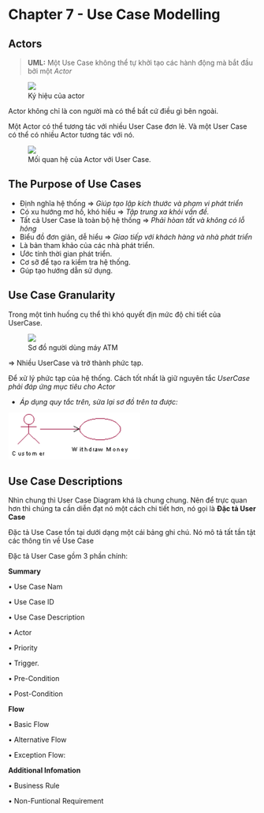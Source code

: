 # Chapter 7 - Use Case Modelling

## Actors 
> **UML:** Một Use Case không thể tự khởi tạo các hành động mà bắt đầu bởi một *Actor*
<figure>
  <img src="../img/img1.png" >
  <figcaption>Ký hiệu của actor</figcaption>
</figure>

 Actor không chỉ là con người mà có thể bất cứ điều gì bên ngoài. 

Một Actor có thể tương tác với nhiều User Case đơn lẻ. Và một User Case có thể có nhiều Actor tương tác với nó.

<figure>
  <img src="../img/img3.png">
  <figcaption>Mối quan hệ của Actor với User Case.</figcaption>
</figure>

## The Purpose of Use Cases

* Định nghĩa hệ thống  => *Giúp tạo lập kích thước và phạm vi phát triển*
* Có xu hướng mơ hồ, khó hiểu => *Tập trung xa khỏi vấn đề.*
* Tất cả User Case là toàn bộ hệ thống => *Phải hòan tất và không có lỗ hỏng*
* Biểu đồ đơn giản, dễ hiểu => *Giao tiếp với khách hàng và nhà phát triển*
* Là bản tham khảo của các nhà phát triển.
* Ước tính thời gian phát triển.
* Cơ sỡ để tạo ra kiểm tra hệ thống.
* Gúp tạo hướng dẫn sử dụng.

## Use Case Granularity
Trong một tình huống cụ thể thì khó quyết địn mức độ chi tiết của UserCase.

<figure>
  <img src="../img/img4.png">
  <figcaption> Sơ đồ người dùng máy ATM </figcaption>
</figure>

=> Nhiều UserCase và trở thành phức tạp.

Để xử lý phức tạp của hệ thống. Cách tốt nhất là giữ nguyên tắc *UserCase phải đáp ứng mục tiêu cho Actor*



* *Áp dụng quy tắc trên, sửa lại sơ đồ trên ta được:*

![bg](img/img5.png)

## Use Case Descriptions
 Nhìn chung thì User Case Diagram khá là chung chung. Nên để trực quan hơn thì chúng ta cần diễn đạt nó một cách chi tiết hơn, nó gọi là **Đặc tả User Case**

Đặc tả Use Case tồn tại dưới dạng một cái bảng ghi chú. Nó mô tả tất tần tật các thông tin về Use Case

 Đặc tả User Case gồm 3 phần chính:

**Summary**

  •	Use Case Nam

  •   Use Case ID

  •	Use Case Description

  •	Actor

  •	Priority

  •	Trigger.

  •	Pre-Condition

  •	Post-Condition

**Flow**

  •	Basic Flow

  •  Alternative Flow

  •	Exception Flow: 

**Additional Infomation**

  •	Business Rule

  •	Non-Funtional Requirement


